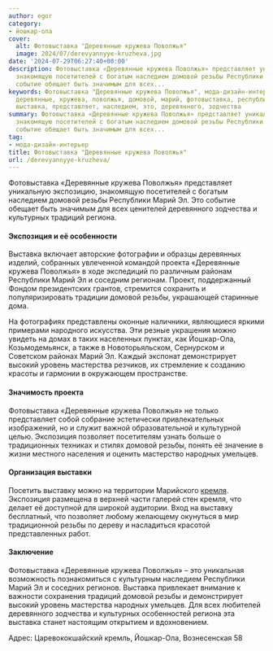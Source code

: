 ```yaml
---
author: egor
category:
- йошкар-ола
cover:
  alt: Фотовыставка "Деревянные кружева Поволжья"
  image: 2024/07/derevyannyye-kruzheva.jpg
date: '2024-07-29T06:27:40+00:00'
description: Фотовыставка «Деревянные кружева Поволжья» представляет уникальную экспозицию,
  знакомящую посетителей с богатым наследием домовой резьбы Республики Марий Эл. Это
  событие обещает быть значимым для всех...
keywords: Фотовыставка "Деревянные кружева Поволжья", мода-дизайн-интерьер, резьбы,
  деревянные, кружева, поволжья, домовой, марий, фотовыставка, республики, экспозиция,
  выставка, представляет, наследием, это, деревянного, зодчества
summary: Фотовыставка «Деревянные кружева Поволжья» представляет уникальную экспозицию,
  знакомящую посетителей с богатым наследием домовой резьбы Республики Марий Эл. Это
  событие обещает быть значимым для всех...
tag:
- мода-дизайн-интерьер
title: Фотовыставка "Деревянные кружева Поволжья"
url: /derevyannyye-kruzheva/
---
```


Фотовыставка «Деревянные кружева Поволжья» представляет уникальную экспозицию, знакомящую посетителей с богатым наследием домовой резьбы Республики Марий Эл. Это событие обещает быть значимым для всех ценителей деревянного зодчества и культурных традиций региона.

#### Экспозиция и её особенности

Выставка включает авторские фотографии и образцы деревянных изделий, собранных увлеченной командой проекта «Деревянные кружева Поволжья» в ходе экспедиций по различным районам Республики Марий Эл и соседним регионам. Проект, поддержанный Фондом президентских грантов, стремится сохранить и популяризировать традиции домовой резьбы, украшающей старинные дома.

На фотографиях представлены оконные наличники, являющиеся яркими примерами народного искусства. Эти резные украшения можно увидеть на домах в таких населенных пунктах, как Йошкар-Ола, Козьмодемьянск, а также в Новоторьяльском, Сернурском и Советском районах Марий Эл. Каждый экспонат демонстрирует высокий уровень мастерства резчиков, их стремление к созданию красоты и гармонии в окружающем пространстве.

#### Значимость проекта

Фотовыставка «Деревянные кружева Поволжья» не только представляет собой собрание эстетически привлекательных изображений, но и служит важной образовательной и культурной целью. Экспозиция позволяет посетителям узнать больше о традиционных техниках и стилях домовой резьбы, понять её значение в жизни местного населения и оценить мастерство народных умельцев.

#### Организация выставки

Посетить выставку можно на территории Марийского [кремля](/marijskij-kreml/). Экспозиция размещена в верхней части галерей стен кремля, что делает её доступной для широкой аудитории. Вход на выставку бесплатный, что позволяет любому желающему окунуться в мир традиционной резьбы по дереву и насладиться красотой представленных работ.

#### Заключение

Фотовыставка «Деревянные кружева Поволжья» – это уникальная возможность познакомиться с культурным наследием Республики Марий Эл и соседних регионов. Выставка привлекает внимание к важности сохранения традиций домовой резьбы и демонстрирует высокий уровень мастерства народных умельцев. Для всех любителей деревянного зодчества и культурных особенностей региона эта выставка станет настоящим открытием и вдохновением.

Адрес: Царевококшайский кремль, Йошкар-Ола, Вознесенская 58